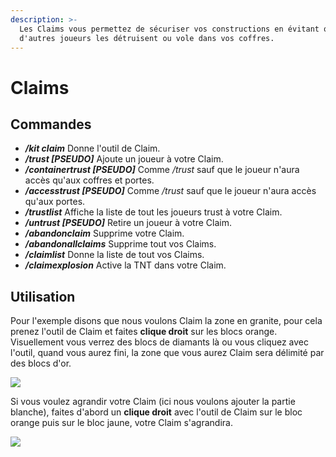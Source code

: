 ```yaml
---
description: >-
  Les Claims vous permettez de sécuriser vos constructions en évitant que
  d'autres joueurs les détruisent ou vole dans vos coffres.
---
```


# Claims

## **Commandes**

* _**/kit claim**_ Donne l'outil de Claim.  
* _**/trust \[PSEUDO\]**_ Ajoute un joueur à votre Claim.  
* _**/containertrust \[PSEUDO\]**_ Comme _/trust_ sauf que le joueur n'aura accès qu'aux coffres et portes.
* _**/accesstrust \[PSEUDO\]**_ Comme _/trust_ sauf que le joueur n'aura accès qu'aux portes.  
* _**/trustlist**_ Affiche la liste de tout les joueurs trust à votre Claim.   
* _**/untrust \[PSEUDO\]**_ Retire un joueur à votre Claim.  
* _**/abandonclaim**_ Supprime votre Claim.
* _**/abandonallclaims**_ Supprime tout vos Claims.    
* _**/claimlist**_ Donne la liste de tout vos Claims.   
* _**/claimexplosion**_ Active la TNT dans votre Claim. 

## **Utilisation**

Pour l'exemple disons que nous voulons Claim la zone en granite, pour cela prenez l'outil de Claim et faites **clique droit** sur les blocs orange. Visuellement vous verrez des blocs de diamants là ou vous cliquez avec l'outil, quand vous aurez fini, la zone que vous aurez Claim sera délimité par des blocs d'or.  


![](https://nsa39.casimages.com/img/2018/12/24/181224034401844926.png)

Si vous voulez agrandir votre Claim \(ici nous voulons ajouter la partie blanche\), faites d'abord un **clique droit** avec l'outil de Claim sur le bloc orange puis sur le bloc jaune, votre Claim s'agrandira.

![](https://nsa39.casimages.com/img/2018/12/24/181224034648459856.png)

